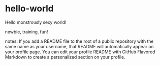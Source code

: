 # hello-world
Hello monstrously sexy world!

newbie, training, fun!


notes:
If you add a README file to the root of a public repository with the same name as your username, that README will automatically appear on your profile page. You can edit your profile README with GitHub Flavored Markdown to create a personalized section on your profile.
